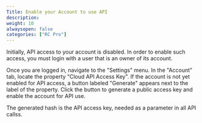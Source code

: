 ```yaml
---
Title: Enable your Account to use API
description: 
weight: 10
alwaysopen: false
categories: ["RC Pro"]
---
```

Initially, API access to your account is disabled. In order to enable such access, you must login with a user that is an owner of its account.

Once you are logged in, navigate to the "Settings" menu. In the "Account" tab, locate the property "Cloud API Access Key".
If the account is not yet enabled for API access, a button labeled "Generate" appears next to the label of the property.
Click the button to generate a public access key and enable the account for API use.

The generated hash is the API access key, needed as a parameter in all API callss. 

